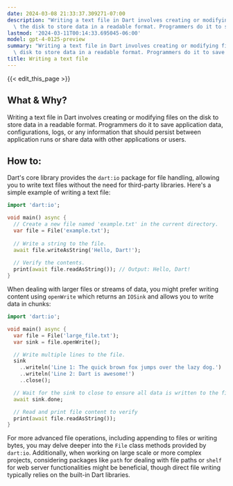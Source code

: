 ```yaml
---
date: 2024-03-08 21:33:37.309271-07:00
description: "Writing a text file in Dart involves creating or modifying files on\
  \ the disk to store data in a readable format. Programmers do it to save application\u2026"
lastmod: '2024-03-11T00:14:33.695045-06:00'
model: gpt-4-0125-preview
summary: "Writing a text file in Dart involves creating or modifying files on the\
  \ disk to store data in a readable format. Programmers do it to save application\u2026"
title: Writing a text file
---
```


{{< edit_this_page >}}

## What & Why?
Writing a text file in Dart involves creating or modifying files on the disk to store data in a readable format. Programmers do it to save application data, configurations, logs, or any information that should persist between application runs or share data with other applications or users.

## How to:
Dart's core library provides the `dart:io` package for file handling, allowing you to write text files without the need for third-party libraries. Here's a simple example of writing a text file:

```dart
import 'dart:io';

void main() async {
  // Create a new file named 'example.txt' in the current directory.
  var file = File('example.txt');
  
  // Write a string to the file.
  await file.writeAsString('Hello, Dart!');
  
  // Verify the contents.
  print(await file.readAsString()); // Output: Hello, Dart!
}
```

When dealing with larger files or streams of data, you might prefer writing content using `openWrite` which returns an `IOSink` and allows you to write data in chunks:

```dart
import 'dart:io';

void main() async {
  var file = File('large_file.txt');
  var sink = file.openWrite();

  // Write multiple lines to the file.
  sink
    ..writeln('Line 1: The quick brown fox jumps over the lazy dog.')
    ..writeln('Line 2: Dart is awesome!')
    ..close();

  // Wait for the sink to close to ensure all data is written to the file.
  await sink.done;

  // Read and print file content to verify
  print(await file.readAsString());
}
```

For more advanced file operations, including appending to files or writing bytes, you may delve deeper into the `File` class methods provided by `dart:io`. Additionally, when working on large scale or more complex projects, considering packages like `path` for dealing with file paths or `shelf` for web server functionalities might be beneficial, though direct file writing typically relies on the built-in Dart libraries.
